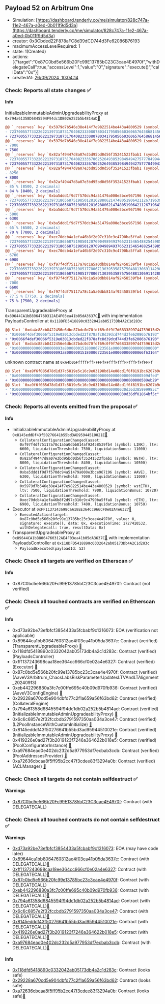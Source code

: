 ## Payload 52 on Arbitrum One

- Simulation: [https://dashboard.tenderly.co/me/simulator/828c747a-11e2-467a-a0ed-0b011f9d5d3a](https://dashboard.tenderly.co/me/simulator/828c747a-11e2-467a-a0ed-0b011f9d5d3a)
- creator: 0x3Cbded22F878aFC8d39dCD744d3Fe62086B76193
- maximumAccessLevelRequired: 1
- state: 1(Created)
- actions: [{"target":"0x87C0bd5e566b20Fc99E13785bC23C3cae4E4970f","withDelegateCall":true,"accessLevel":1,"value":"0","signature":"execute()","callData":"0x"}]
- createdAt: [26/09/2024, 10:04:14](https://arbiscan.io/tx/0x57bf17633fc352e339c68c2a9362513acc584fb229b4a8ed84d1daf832c428f6)

### Check: Reports all state changes :white_check_mark:

#### Info


InitializableImmutableAdminUpgradeabilityProxy at `0x794a61358D6845594F94dc1DB02A252b5b4814aD`[:ghost:](https://github.com/bgd-labs/aave-address-book "AaveV3Arbitrum.POOL")
```diff
@@ `_reserves` key `0x5979d7b546e38e414f7e9822514be443a4800529 (symbol: wstETH).configuration.data` @@
- 7237005577332262213973187317040823330807803417950566036065764586814562900824
+ 7237005577332262213973187317040823330807803417950566036065764586814562901324
@@ `_reserves` key `0x5979d7b546e38e414f7e9822514be443a4800529 (symbol: wstETH).configuration.data_decoded.ltv` @@
- 7000
+ 7500
@@ `_reserves` key `0x82af49447d8a07e3bd95bd0d56f35241523fbab1 (symbol: WETH).configuration.data` @@
- 7237005577332262213973187317040823336706252649385398494942757770499441565754
+ 7237005577332262213973187317040823336706252649385398494942757770499435011904
@@ `_reserves` key `0x82af49447d8a07e3bd95bd0d56f35241523fbab1 (symbol: WETH).configuration.data_decoded.ltv` @@
- 8250
+ 8000
@@ `_reserves` key `0x82af49447d8a07e3bd95bd0d56f35241523fbab1 (symbol: WETH).configuration.data_decoded.liquidationThreshold` @@
- 85 % [8500, 2 decimals]
+ 84 % [8400, 2 decimals]
@@ `_reserves` key `0xba5ddd1f9d7f570dc94a51479a000e3bce967196 (symbol: AAVE).configuration.data` @@
- 7237005577332262213973186568751985012816288062147480519064211267196398343048
+ 7237005577332262213973186568751985012816288062147480519064211267196431112348
@@ `_reserves` key `0xba5ddd1f9d7f570dc94a51479a000e3bce967196 (symbol: AAVE).configuration.data_decoded.ltv` @@
- 5000
+ 6300
@@ `_reserves` key `0xba5ddd1f9d7f570dc94a51479a000e3bce967196 (symbol: AAVE).configuration.data_decoded.liquidationThreshold` @@
- 65 % [6500, 2 decimals]
+ 70 % [7000, 2 decimals]
@@ `_reserves` key `0xec70dcb4a1efa46b8f2d97c310c9c4790ba5ffa8 (symbol: rETH).configuration.data` @@
- 7237005577332262213973186568751985012076904989493765231546548825459853367852
+ 7237005577332262213973186568751985012076904989493765231546548825459853368052
@@ `_reserves` key `0xec70dcb4a1efa46b8f2d97c310c9c4790ba5ffa8 (symbol: rETH).configuration.data_decoded.ltv` @@
- 6700
+ 6900
@@ `_reserves` key `0xf97f4df75117a78c1a5a0dbb814af92458539fb4 (symbol: LINK).configuration.data` @@
- 7237005577332262213973186568751985177806713039535875750488130691142900915032
+ 7237005577332262213973186568751985177806713039535875750488130691142884530632
@@ `_reserves` key `0xf97f4df75117a78c1a5a0dbb814af92458539fb4 (symbol: LINK).configuration.data_decoded.ltv` @@
- 7000
+ 6600
@@ `_reserves` key `0xf97f4df75117a78c1a5a0dbb814af92458539fb4 (symbol: LINK).configuration.data_decoded.liquidationThreshold` @@
- 77.5 % [7750, 2 decimals]
+ 75 % [7500, 2 decimals]
```

TransparentUpgradeableProxy at `0x89644CA1bB8064760312AE4F03ea41b05dA3637C`[:ghost:](https://github.com/bgd-labs/aave-address-book "GovernanceV3Arbitrum.PAYLOADS_CONTROLLER") with implementation PayloadsController at `0x118DFD5418890c0332042ab05173Db4A2C1d283c`
```diff
@@ Slot `0xda4c88cb8422456e6dbc87bdc0d70fdf69c0f9f7d6833899744759615d2d4cc5` @@
- "0x0066f4def30066f5319e02013cbded22f878afc8d39dcd744d3fe62086b76193"
+ "0x0066f4def30066f5319e03013cbded22f878afc8d39dcd744d3fe62086b76193"
@@ Slot `0xda4c88cb8422456e6dbc87bdc0d70fdf69c0f9f7d6833899744759615d2d4cc6` @@
- "0x000000000000000000093a800000015180006723561e00000000000000000000"
+ "0x000000000000000000093a800000015180006723561e00000000000066f63164"
```

unknown contract name at `0xA4b05FffffFffFFFFfFFfffFfffFFfffFfFfFFFf`
```diff
@@ Slot `0xa9f6f085d78d1d37c5819e5c16c9e03198bd14e08cd1f6f8191bc6207b9e9706` @@
- "0x000000000000000000000000000000000000000000000000000000000509dfed"
+ "0x000000000000000000000000000000000000000000000000000000000509eb29"
@@ Slot `0xa9f6f085d78d1d37c5819e5c16c9e03198bd14e08cd1f6f8191bc6207b9e970b` @@
- "0x00000000000000000000000000000000000000000000000030d36d385999985c"
+ "0x00000000000000000000000000000000000000000000000030d36df01864bf5c"
```


### Check: Reports all events emitted from the proposal :white_check_mark:

#### Info

- InitializableImmutableAdminUpgradeabilityProxy at `0x8145eddDf43f50276641b55bd3AD95944510021E`[:ghost:](https://github.com/bgd-labs/aave-address-book "AaveV3Arbitrum.POOL_CONFIGURATOR")
  - `CollateralConfigurationChanged(asset: 0xf97f4df75117a78c1a5a0dbb814af92458539fb4 (symbol: LINK), ltv: 6600, liquidationThreshold: 7500, liquidationBonus: 11000)`
  - `CollateralConfigurationChanged(asset: 0x82af49447d8a07e3bd95bd0d56f35241523fbab1 (symbol: WETH), ltv: 8000, liquidationThreshold: 8400, liquidationBonus: 10500)`
  - `CollateralConfigurationChanged(asset: 0xba5ddd1f9d7f570dc94a51479a000e3bce967196 (symbol: AAVE), ltv: 6300, liquidationThreshold: 7000, liquidationBonus: 11000)`
  - `CollateralConfigurationChanged(asset: 0x5979d7b546e38e414f7e9822514be443a4800529 (symbol: wstETH), ltv: 7500, liquidationThreshold: 7900, liquidationBonus: 10720)`
  - `CollateralConfigurationChanged(asset: 0xec70dcb4a1efa46b8f2d97c310c9c4790ba5ffa8 (symbol: rETH), ltv: 6900, liquidationThreshold: 7400, liquidationBonus: 10750)`
- Executor at `0xFF1137243698CaA18EE364Cc966CF0e02A4e6327`[:ghost:](https://github.com/bgd-labs/aave-address-book "AaveV3Arbitrum.ACL_ADMIN, GovernanceV3Arbitrum.EXECUTOR_LVL_1")
  - `ExecutedAction(target: 0x87c0bd5e566b20fc99e13785bc23c3cae4e4970f, value: 0, signature: execute(), data: 0x, executionTime: 1727410532, withDelegatecall: true, resultData: 0x)`
- TransparentUpgradeableProxy at `0x89644CA1bB8064760312AE4F03ea41b05dA3637C`[:ghost:](https://github.com/bgd-labs/aave-address-book "GovernanceV3Arbitrum.PAYLOADS_CONTROLLER") with implementation PayloadsController at `0x118DFD5418890c0332042ab05173Db4A2C1d283c`
  - `PayloadExecuted(payloadId: 52)`

### Check: Check all targets are verified on Etherscan :white_check_mark:

#### Info

- 0x87C0bd5e566b20Fc99E13785bC23C3cae4E4970f: Contract (not verified) 

### Check: Check all touched contracts are verified on Etherscan :white_check_mark:

#### Info

- 0xd73a92be73efbfcf3854433a5fcbabf9c1316073: EOA (verification not applicable)
- 0x89644ca1bb8064760312ae4f03ea41b05da3637c: Contract (verified) (TransparentUpgradeableProxy) [:ghost:](https://github.com/bgd-labs/aave-address-book "GovernanceV3Arbitrum.PAYLOADS_CONTROLLER")
- 0x118dfd5418890c0332042ab05173db4a2c1d283c: Contract (verified) (PayloadsController) 
- 0xff1137243698caa18ee364cc966cf0e02a4e6327: Contract (verified) (Executor) [:ghost:](https://github.com/bgd-labs/aave-address-book "AaveV3Arbitrum.ACL_ADMIN, GovernanceV3Arbitrum.EXECUTOR_LVL_1")
- 0x87c0bd5e566b20fc99e13785bc23c3cae4e4970f: Contract (verified) (AaveV3Arbitrum_ChaosLabsRiskParameterUpdatesLTVAndLTAlignment_20240913) 
- 0xeb442296880a3fc7c00ffe695c40b09d970fb936: Contract (verified) (AaveV3ConfigEngine) [:ghost:](https://github.com/bgd-labs/aave-address-book "AaveV3Arbitrum.CONFIG_ENGINE")
- 0x29228a670cd5e904dbfd77c2f1a659a56f63bd62: Contract (verified) (CollateralEngine) 
- 0x794a61358d6845594f94dc1db02a252b5b4814ad: Contract (verified) (InitializableImmutableAdminUpgradeabilityProxy) [:ghost:](https://github.com/bgd-labs/aave-address-book "AaveV3Arbitrum.POOL")
- 0x6c6c6857e2f32fccbdb2791597350aa034a3ce47: Contract (verified) (L2PoolInstanceWithCustomInitialize) [:ghost:](https://github.com/bgd-labs/aave-address-book "AaveV3Arbitrum.POOL_IMPL")
- 0x8145edddf43f50276641b55bd3ad95944510021e: Contract (verified) (InitializableImmutableAdminUpgradeabilityProxy) [:ghost:](https://github.com/bgd-labs/aave-address-book "AaveV3Arbitrum.POOL_CONFIGURATOR")
- 0x419226e0ad27f3b2019123f7246a364622b018e5: Contract (verified) (PoolConfiguratorInstance) [:ghost:](https://github.com/bgd-labs/aave-address-book "AaveV3Arbitrum.POOL_CONFIGURATOR_IMPL")
- 0xa97684ead0e402dc232d5a977953df7ecbab3cdb: Contract (verified) (PoolAddressesProvider) [:ghost:](https://github.com/bgd-labs/aave-address-book "AaveV3Arbitrum.POOL_ADDRESSES_PROVIDER")
- 0xa72636cbcaa8f5ff95b2cc47f3cdee83f3294a0b: Contract (verified) (ACLManager) [:ghost:](https://github.com/bgd-labs/aave-address-book "AaveV3Arbitrum.ACL_MANAGER")

### Check: Check all targets do not contain selfdestruct :white_check_mark:

#### Warnings

- [0x87C0bd5e566b20Fc99E13785bC23C3cae4E4970f](https://arbiscan.io/address/0x87C0bd5e566b20Fc99E13785bC23C3cae4E4970f): Contract (with DELEGATECALL)

### Check: Check all touched contracts do not contain selfdestruct :white_check_mark:

#### Warnings

- [0xd73a92be73efbfcf3854433a5fcbabf9c1316073](https://arbiscan.io/address/0xd73a92be73efbfcf3854433a5fcbabf9c1316073): EOA (may have code later)
- [0x89644ca1bb8064760312ae4f03ea41b05da3637c](https://arbiscan.io/address/0x89644ca1bb8064760312ae4f03ea41b05da3637c): Contract (with DELEGATECALL)[:ghost:](https://github.com/bgd-labs/aave-address-book "GovernanceV3Arbitrum.PAYLOADS_CONTROLLER")
- [0xff1137243698caa18ee364cc966cf0e02a4e6327](https://arbiscan.io/address/0xff1137243698caa18ee364cc966cf0e02a4e6327): Contract (with DELEGATECALL)[:ghost:](https://github.com/bgd-labs/aave-address-book "AaveV3Arbitrum.ACL_ADMIN, GovernanceV3Arbitrum.EXECUTOR_LVL_1")
- [0x87c0bd5e566b20fc99e13785bc23c3cae4e4970f](https://arbiscan.io/address/0x87c0bd5e566b20fc99e13785bc23c3cae4e4970f): Contract (with DELEGATECALL)
- [0xeb442296880a3fc7c00ffe695c40b09d970fb936](https://arbiscan.io/address/0xeb442296880a3fc7c00ffe695c40b09d970fb936): Contract (with DELEGATECALL)[:ghost:](https://github.com/bgd-labs/aave-address-book "AaveV3Arbitrum.CONFIG_ENGINE")
- [0x794a61358d6845594f94dc1db02a252b5b4814ad](https://arbiscan.io/address/0x794a61358d6845594f94dc1db02a252b5b4814ad): Contract (with DELEGATECALL)[:ghost:](https://github.com/bgd-labs/aave-address-book "AaveV3Arbitrum.POOL")
- [0x6c6c6857e2f32fccbdb2791597350aa034a3ce47](https://arbiscan.io/address/0x6c6c6857e2f32fccbdb2791597350aa034a3ce47): Contract (with DELEGATECALL)[:ghost:](https://github.com/bgd-labs/aave-address-book "AaveV3Arbitrum.POOL_IMPL")
- [0x8145edddf43f50276641b55bd3ad95944510021e](https://arbiscan.io/address/0x8145edddf43f50276641b55bd3ad95944510021e): Contract (with DELEGATECALL)[:ghost:](https://github.com/bgd-labs/aave-address-book "AaveV3Arbitrum.POOL_CONFIGURATOR")
- [0x419226e0ad27f3b2019123f7246a364622b018e5](https://arbiscan.io/address/0x419226e0ad27f3b2019123f7246a364622b018e5): Contract (with DELEGATECALL)[:ghost:](https://github.com/bgd-labs/aave-address-book "AaveV3Arbitrum.POOL_CONFIGURATOR_IMPL")
- [0xa97684ead0e402dc232d5a977953df7ecbab3cdb](https://arbiscan.io/address/0xa97684ead0e402dc232d5a977953df7ecbab3cdb): Contract (with DELEGATECALL)[:ghost:](https://github.com/bgd-labs/aave-address-book "AaveV3Arbitrum.POOL_ADDRESSES_PROVIDER")

#### Info

- [0x118dfd5418890c0332042ab05173db4a2c1d283c](https://arbiscan.io/address/0x118dfd5418890c0332042ab05173db4a2c1d283c): Contract (looks safe)
- [0x29228a670cd5e904dbfd77c2f1a659a56f63bd62](https://arbiscan.io/address/0x29228a670cd5e904dbfd77c2f1a659a56f63bd62): Contract (looks safe)
- [0xa72636cbcaa8f5ff95b2cc47f3cdee83f3294a0b](https://arbiscan.io/address/0xa72636cbcaa8f5ff95b2cc47f3cdee83f3294a0b): Contract (looks safe)[:ghost:](https://github.com/bgd-labs/aave-address-book "AaveV3Arbitrum.ACL_MANAGER")

